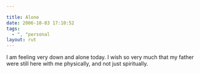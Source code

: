 ```yaml
---

title: Alone
date: 2006-10-03 17:10:52
tags:
  - ", "personal
layout: rut
---
```


I am feeling very down and alone today.  I wish so very much that my father were still here with me physically, and not just spiritually. 


